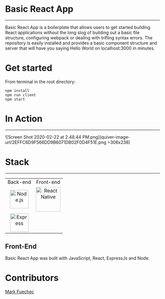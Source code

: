 # Basic React App
--- 
Basic React App is a boilerplate that allows users to get started building React applications without the long slog of building out a basic file structure, configuring webpack or dealing with trifling syntax errors.
The repository is easily installed and provides a basic component structure and server that will have you saying Hello World on localhost:3000 in minutes.
# Get started

From terminal in the root directory:
```
npm install
npm run client
npm start
```
# In Action
---
![Screen Shot 2020-02-22 at 2.48.44 PM.png](quiver-image-url/2EFFC6D9F566DD9B6071DB02F0D4F51E.png =306x238)

# Stack
---
<table>
  <tr>
  </tr>
  <tr>
    <td align="center">Back-end</td>
    <td align="center">Front-end</td>
  </tr>
  <tr>
    <td align="center"><img src="https://seeklogo.com/images/N/nodejs-logo-FBE122E377-seeklogo.com.png" alt="Node.js" title="Node.js" width="60px"/></td>
    <td align="center"><img src="https://upload.wikimedia.org/wikipedia/commons/thumb/a/a7/React-icon.svg/1280px-React-icon.svg.png" alt="React Native" title="React Native" width="80px"/></td>
  </tr>
  <tr>
    <td align="center"><img src="https://buttercms.com/static/images/tech_banners/ExpressJS.png" alt="Express" title="Express" width="60px"/></td>
  </tr>
</table>

## Front-End
Basic React App was built with JavaScript, React, ExpressJs and Node.

# Contributors

[Mark Fuechec](https://github.com/mfuechec)
